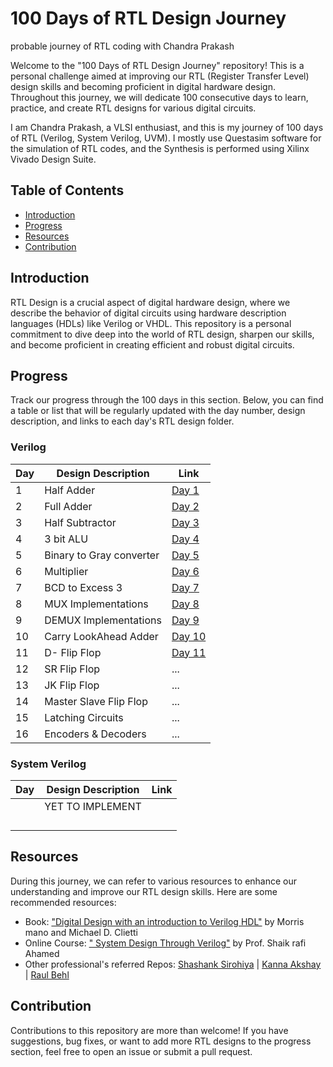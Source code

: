 # 100 Days of RTL Design Journey
probable journey of RTL coding with Chandra Prakash

Welcome to the "100 Days of RTL Design Journey" repository! This is a personal challenge aimed at improving our RTL (Register Transfer Level) design skills and becoming proficient in digital hardware design. Throughout this journey, we will dedicate 100 consecutive days to learn, practice, and create RTL designs for various digital circuits.

I am Chandra Prakash, a VLSI enthusiast, and this is my journey of 100 days of RTL (Verilog, System Verilog, UVM). 
I mostly use Questasim software for the simulation of RTL codes, and the Synthesis is performed using Xilinx Vivado Design Suite.

## Table of Contents

- [Introduction](#introduction)
- [Progress](#progress)
- [Resources](#resources)
- [Contribution](#contribution)

## Introduction

RTL Design is a crucial aspect of digital hardware design, where we describe the behavior of digital circuits using hardware description languages (HDLs) like Verilog or VHDL. This repository is a personal commitment to dive deep into the world of RTL design, sharpen our skills, and become proficient in creating efficient and robust digital circuits.


## Progress

Track our progress through the 100 days in this section. Below, you can find a table or list that will be regularly updated with the day number, design description, and links to each day's RTL design folder.

### Verilog
| Day | Design Description     | Link |
|----|-------------------------|------|
| 1  |Half Adder               | [Day 1](Day-1/) |
| 2  |Full Adder               | [Day 2](Day-2/) |
| 3  |Half Subtractor          | [Day 3](Day-3/) |
| 4  |3 bit ALU                | [Day 4](Day-4/) |
| 5  |Binary to Gray converter | [Day 5](Day-5/) |
| 6  |Multiplier               | [Day 6](Day-6/) |
| 7  |BCD to Excess 3          | [Day 7](Day-7/) |
| 8  |MUX Implementations      | [Day 8](Day-8/) |
| 9  |DEMUX Implementations    | [Day 9](Day-9/) |
| 10 |Carry LookAhead Adder    | [Day 10](Day-10/) |
| 11 |D- Flip Flop             | [Day 11](Day-11/) |
| 12 |SR Flip Flop             | ...  |
| 13 |JK Flip Flop             | ...  |
| 14 |Master Slave Flip Flop   | ...  |
| 15 |Latching Circuits        | ...  |
| 16 |Encoders & Decoders      | ...  |

### System Verilog
| Day      | Design Description | Link     |
|----------|--------------------|----------|
|          |  YET TO IMPLEMENT  |          |
|          |                    |          |
|          |                    |          |
|          |                    |          |
|          |                    |          |


## Resources

During this journey, we can refer to various resources to enhance our understanding and improve our RTL design skills. Here are some recommended resources:

- Book: ["Digital Design with an introduction to Verilog HDL"](https://www.portcity.edu.bd/files/636444791235373856_Digitallogicdesign.pdf) by Morris mano and Michael D. Clietti 
- Online Course: [" System Design Through Verilog"](https://onlinecourses.nptel.ac.in/noc23_ee88/preview) by Prof. Shaik rafi Ahamed 
- Other professional's referred Repos: [Shashank Sirohiya](https://github.com/ShashankSirohiya/100DaysOfRtl) | [Kanna Akshay](https://github.com/kanna-akshay/100-DAYS-OF-RTL) | [Raul Behl](https://github.com/raulbehl/100DaysOfRTL)
  
## Contribution

Contributions to this repository are more than welcome! If you have suggestions, bug fixes, or want to add more RTL designs to the progress section, feel free to open an issue or submit a pull request.
